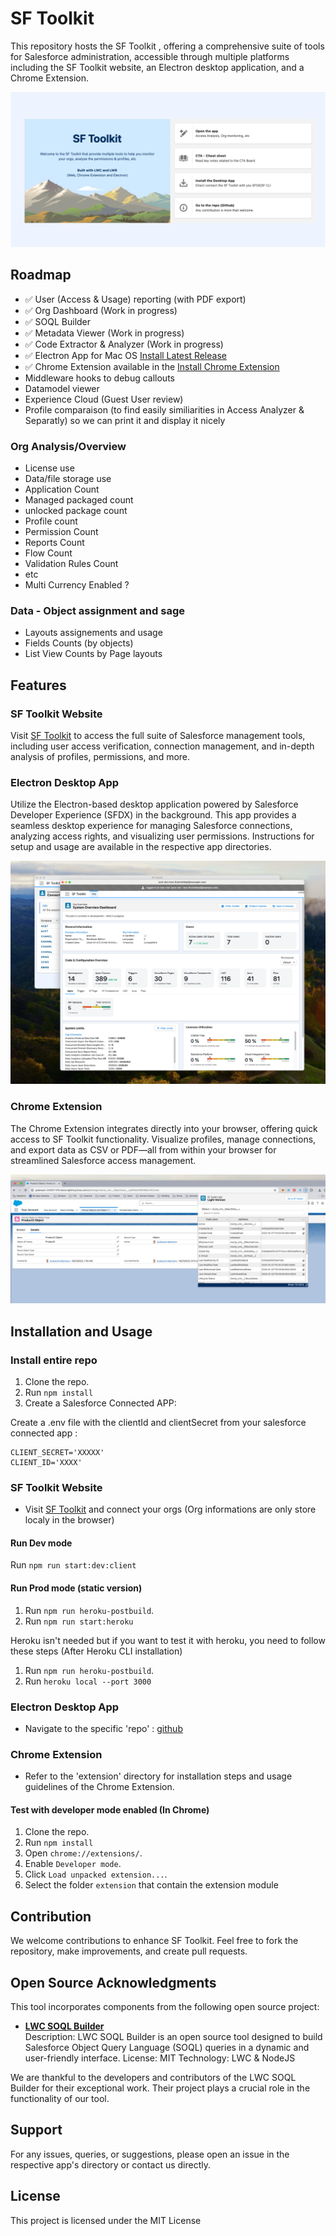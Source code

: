 
# SF Toolkit

This repository hosts the SF Toolkit , offering a comprehensive suite of tools for Salesforce administration, accessible through multiple platforms including the SF Toolkit website, an Electron desktop application, and a Chrome Extension.

![Welcome Page of SF Toolkit](./git_images/welcome.png)


## Roadmap

- ✅ User (Access & Usage) reporting (with PDF export)
- ✅ Org Dashboard (Work in progress)
- ✅ SOQL Builder
- ✅ Metadata Viewer (Work in progress)
- ✅ Code Extractor & Analyzer (Work in progress)
- ✅ Electron App for Mac OS [Install Latest Release](https://github.com/grebmann1/sfdx-ui-light/releases/latest)
- ✅ Chrome Extension available in the [Install Chrome Extension](https://chromewebstore.google.com/detail/sf-toolkit-light/konbmllgicfccombdckckakhnmejjoei)
- Middleware hooks to debug callouts
- Datamodel viewer
- Experience Cloud (Guest User review)
- Profile comparaison (to find easily similiarities in Access Analyzer & Separatly) so we can print it and display it nicely

### Org Analysis/Overview
- License use
- Data/file storage use
- Application Count
- Managed packaged count
- unlocked package count
- Profile count
- Permission Count
- Reports Count
- Flow Count
- Validation Rules Count
- etc
- Multi Currency Enabled ?

### Data - Object assignment and sage
  - Layouts assignements and usage
  - Fields Counts (by objects)
  - List View Counts by Page layouts


## Features

### SF Toolkit Website

Visit [SF Toolkit](https://www.sf-toolkit.com) to access the full suite of Salesforce management tools, including user access verification, connection management, and in-depth analysis of profiles, permissions, and more.

### Electron Desktop App

Utilize the Electron-based desktop application powered by Salesforce Developer Experience (SFDX) in the background. This app provides a seamless desktop experience for managing Salesforce connections, analyzing access rights, and visualizing user permissions. Instructions for setup and usage are available in the respective app directories.

![Elecron](./git_images/electron.png)

### Chrome Extension

The Chrome Extension integrates directly into your browser, offering quick access to SF Toolkit functionality. Visualize profiles, manage connections, and export data as CSV or PDF—all from within your browser for streamlined Salesforce access management.

![Chrome Extension](./git_images/chrome.png)

## Installation and Usage

### Install entire repo
1. Clone the repo.
2. Run `npm install`
3. Create a Salesforce Connected APP:

Create a .env file with the clientId and clientSecret from your salesforce connected app : 
```
CLIENT_SECRET='XXXXX'
CLIENT_ID='XXXX'
```


### SF Toolkit Website
- Visit [SF Toolkit](https://www.sf-toolkit.com) and connect your orgs (Org informations are only store localy in the browser)

#### Run Dev mode
Run `npm run start:dev:client`

#### Run Prod mode (static version)
1. Run `npm run heroku-postbuild`.
2. Run `npm run start:heroku`

Heroku isn't needed but if you want to test it with heroku, you need to follow these steps (After Heroku CLI installation)
1. Run `npm run heroku-postbuild`.
2. Run `heroku local --port 3000`

### Electron Desktop App
- Navigate to the specific 'repo' : [github](https://github.com/grebmann1/sfdx-ui-desktop)

### Chrome Extension
- Refer to the 'extension' directory for installation steps and usage guidelines of the Chrome Extension.

#### Test with developer mode enabled (In Chrome)
1. Clone the repo.
2. Run `npm install`
3. Open `chrome://extensions/`.
4. Enable `Developer mode`.
5. Click `Load unpacked extension...`.
6. Select the folder `extension` that contain the extension module


## Contribution

We welcome contributions to enhance SF Toolkit. Feel free to fork the repository, make improvements, and create pull requests.

## Open Source Acknowledgments

This tool incorporates components from the following open source project:

- **[LWC SOQL Builder](https://github.com/lwc-soql-builder/lwc-soql-builder)**  
  Description: LWC SOQL Builder is an open source tool designed to build Salesforce Object Query Language (SOQL) queries in a dynamic and user-friendly interface.
  License: MIT
  Technology: LWC & NodeJS

We are thankful to the developers and contributors of the LWC SOQL Builder for their exceptional work. Their project plays a crucial role in the functionality of our tool.


## Support

For any issues, queries, or suggestions, please open an issue in the respective app's directory or contact us directly.

## License

This project is licensed under the MIT License